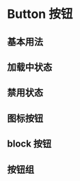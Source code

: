 # Button 按钮


## 基本用法

<Common-Democode title="" description="按钮有四种类型：主按钮、次按钮、虚线按钮、危险按钮。主按钮在同一个操作区域最多出现一次。">
  <button-type-demo />
  <highlight-code slot="codeText" lang="vue">
    <template>
      <div>
        <a-button type="primary">Primary</a-button>
        <a-button>Default</a-button>
        <a-button type="dashed">Dashed</a-button>
        <a-button type="danger">Danger</a-button>
      </div>
    </template>
  </highlight-code>
</Common-Democode>


## 加载中状态

<Common-Democode title="" description="">
  <button-loading-demo />
  <highlight-code slot="codeText" lang="vue">
    <template>
      <div>
        <a-button :loading="loading" @click="loading = !loading">加载中</a-button>
      </div>
    </template>
    <script>
    export default {
      data () {
        return {
          loading: false
        }
      }
    };
    </script>
  </highlight-code>
</Common-Democode>


## 禁用状态

<Common-Democode title="" description="">
  <button-disabled-demo />
  <highlight-code slot="codeText" lang="vue">
    <template>
      <div>
        <a-button type="primary">Primary</a-button>
        <a-button type="primary" disabled>Primary(disabled)</a-button>
        <br />
        <a-button>Default</a-button>
        <a-button disabled>Default(disabled)</a-button>
        <br />
        <a-button type="dashed">Dashed</a-button>
        <a-button type="dashed" disabled>Dashed(disabled)</a-button>
        <br />
        <a-button type="danger">Danger</a-button>
        <a-button type="danger" disabled>Danger(disabled)</a-button>
      </div>
    </template>
  </highlight-code>
</Common-Democode>


## 图标按钮

<Common-Democode title="" description="">
  <button-icon-demo />
  <highlight-code slot="codeText" lang="vue">
    <template>
      <div>
        <a-button type="primary" icon="home">Home</a-button>
        <a-button icon="setting">Setting</a-button>
        <a-button icon="download">Download</a-button>
        <a-button icon="upload">Upload</a-button>
      </div>
    </template>
  </highlight-code>
</Common-Democode>


## block 按钮

<Common-Democode title="" description="block属性将使按钮适合其父宽度。">
  <button-block-demo />
  <highlight-code slot="codeText" lang="vue">
    <template>
      <div>
        <a-button block type="primary">Primary</a-button>
        <a-button block>Default</a-button>
        <a-button block type="dashed">Dashed</a-button>
        <a-button block type="danger">Danger</a-button>
      </div>
    </template>
  </highlight-code>
</Common-Democode>


## 按钮组

<Common-Democode title="" description="">
  <button-group-demo />
  <highlight-code slot="codeText" lang="vue">
    <template>
      <div>
        <a-button-group>
          <a-button>Cancel</a-button>
          <a-button type="primary">OK</a-button>
        </a-button-group>
        <a-button-group>
          <a-button disabled>L</a-button>
          <a-button disabled>M</a-button>
          <a-button disabled>R</a-button>
        </a-button-group>
        <a-button-group>
          <a-button type="primary">L</a-button>
          <a-button>M</a-button>
          <a-button>M</a-button>
          <a-button type="dashed">R</a-button>
        </a-button-group>
        
        <h4>With Icon</h4>
        <a-button-group>
          <a-button type="primary">
            <a-icon type="left" />Go back
          </a-button>
          <a-button type="primary">
            Go forward<a-icon type="right" />
          </a-button>
        </a-button-group>
        <a-button-group>
          <a-button type="primary" icon="home" />
          <a-button type="primary" icon="setting" />
        </a-button-group>
      </div>
    </template>
  </highlight-code>
</Common-Democode>

## API

参数 | 说明 | 类型 | 默认值
:--- | :--- | :--- | :---
`type` | 设置按钮类型，可选值为 `primary` `dashed` `danger` | String | -
`loading` | 设置按钮载入状态 | Boolean | `false`
`disabled` | 按钮禁用状态 | Boolean | `false`
`block` | 将按钮宽度调整为其父宽度的选项 | Boolean | `false`
`icon` | 设置按钮的图标类型 | String | -

### 事件

事件名 | 说明 | 回调参数
:--- | :--- | :---
`click` | 点击按钮时的回调 | `function()`
